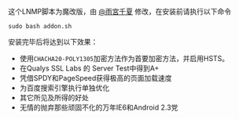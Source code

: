 这个LNMP脚本为魔改版，由 <a href="https://github.com/hanzexu990323">@雨宮千夏</a> 修改，在安装前请执行以下命令

`sudo bash addon.sh`

安装完毕后将达到以下效果：

* 使用`CHACHA20-POLY1305`加密方法作为首要加密方法，并启用HSTS。
* 在Qualys SSL Labs 的 Server Test中得到A+
* 凭借SPDY和PageSpeed获得极高的页面加载速度
* 为百度搜索引擎执行单独优化
* 其它所见及所得的好处
* 无情的抛弃那些顽固不化的万年IE6和Android 2.3党
